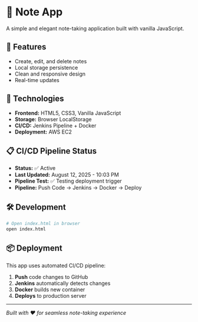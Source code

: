 # 📝 Note App

A simple and elegant note-taking application built with vanilla JavaScript.

## 🚀 Features
- Create, edit, and delete notes
- Local storage persistence
- Clean and responsive design
- Real-time updates

## 🔧 Technologies
- **Frontend:** HTML5, CSS3, Vanilla JavaScript
- **Storage:** Browser LocalStorage
- **CI/CD:** Jenkins Pipeline + Docker
- **Deployment:** AWS EC2

## 📋 CI/CD Pipeline Status
- **Status:** ✅ Active
- **Last Updated:** August 12, 2025 - 10:03 PM
- **Pipeline Test:** ✅ Testing deployment trigger
- **Pipeline:** Push Code → Jenkins → Docker → Deploy

## 🛠️ Development
```bash
# Open index.html in browser
open index.html
```

## 📦 Deployment
This app uses automated CI/CD pipeline:
1. **Push** code changes to GitHub
2. **Jenkins** automatically detects changes
3. **Docker** builds new container
4. **Deploys** to production server

---
*Built with ❤️ for seamless note-taking experience*
